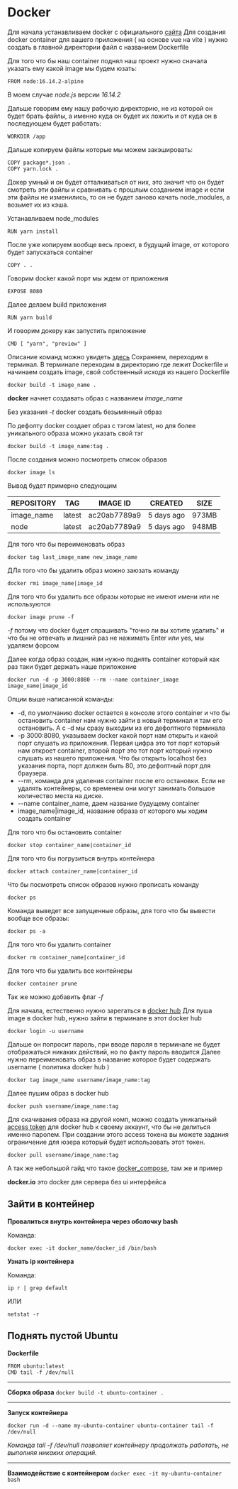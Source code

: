 # Docker

Для начала устанавливаем docker с официального [сайта](https://www.docker.com/)
Для создания docker container для вашего приложения ( на основе vue на vite ) нужно создать в главной директории файл с названием Dockerfile

Для того что бы наш container поднял наш проект нужно сначала указать ему какой image мы будем юзать:

`FROM node:16.14.2-alpine`

В моем случае *node.js* версии *16.14.2*

Дальше говорим ему нашу рабочую директорию, не из которой он будет брать файлы, а именно куда он будет их ложить и от куда он в последующем будет работать:

`WORKDIR /app`

Дальше копируем файлы которые мы можем закэшировать:

```
COPY package*.json .
COPY yarn.lock .

```

Докер умный и он будет отталкиваться от них, это значит что он будет смотреть эти файлы и сравнивать с прошлым созданием image и если эти файлы не изменились, то он не будет заново качать node_modules, а возьмет их из кэша.

Устанавливаем node_modules

`RUN yarn install`

После уже копируем вообще весь проект, в будущий image, от которого будет запускаться container

`COPY . .`

Говорим docker какой порт мы ждем от приложения

`EXPOSE 8080`

Далее делаем build приложения

`RUN yarn build`

И говорим докеру как запустить приложение

`CMD [ "yarn", "preview" ]`

Описание команд можно увидеть [здесь](https://github.com/twixy123/app-main-config/blob/main/Dockerfile)
Сохраняем, переходим в терминал. В терминале переходим в директорию где лежит Dockerfile и начинаем создать image, свой собственный исходя из нашего Dockerfile

`docker build -t image_name .`

**docker** начнет создавать образ с названием *image_name*

Без указания *-t* docker создать безымянный образ

По дефолту docker создает образ с тэгом latest, но для более уникального образа можно указать свой тэг

`docker build -t image_name:tag .`

После создания можно посмотреть список образов

`docker image ls`


Вывод будет примерно следующим


| REPOSITORY   | TAG       | IMAGE ID       | CREATED       | SIZE  |
| ------------ | --------- | -------------- | ------------- | ----- |
| image_name   | latest    | ac20ab7789a9   | 5 days ago    | 973MB |
| node         | latest    | ac20ab7789a9   | 5 days ago    | 948MB |

Для того что бы переименовать образ

`docker tag last_image_name new_image_name`

ДЛя того что бы удалить образ можно заюзать команду

`docker rmi image_name|image_id`

Для того что бы удалить все образы которые не имеют имени или не используются

`docker image prune -f`

*-f* потому что docker будет спрашивать "точно ли вы хотите удалить" и что бы не отвечать и лишний раз не нажимать Enter или yes, мы удаляем форсом


Далее когда образ создан, нам нужно поднять container который как раз таки будет держать наше приложение

`docker run -d -p 3000:8080 --rm --name container_image image_name|image_id`

Опции выше написанной команды:
* -d, по умолчанию docker остается в консоле этого container и что бы остановить container нам нужно зайти в новый терминал и там его остановить. А с -d мы сразу выходим из его дефолтного терминала
* -p 3000:8080, указываем docker какой порт нам открыть и какой порт слушать из приложения. Первая цифра это тот порт который нам откроет container, второй порт это тот порт который нужно слушать из нашего приложения.
Что бы открыть localhost без указания порта, порт должен быть 80, это дефолтный порт для браузера.
* --rm, команда для удаления container после его остановки. Если не удалять контейнеры, со временем они могут занимать большое количество места на диске.
* --name container_name, даем название будущему container
* image_name|image_id, название образа от которого мы ходим создать container

Для того что бы остановить container

`docker stop container_name|container_id`

Для того что бы погрузиться внутрь контейнера

`docker attach container_name|container_id`

Что бы посмотреть список образов нужно прописать команду

`docker ps`

Команда выведет все запущенные образы, для того что бы вывести вообще все образы:

`docker ps -a`

Для того что бы удалить container

`docker rm container_name|container_id`

Для того что бы удалить все контейнеры

`docker container prune`

Так же можно добавить флаг *-f*

Для начала, естественно нужно зарегаться в [docker hub](https://hub.docker.com/)
Для пуша image в docker hub, нужно зайти в терминале в этот docker hub

`docker login -u username`

Дальше он попросит пароль, при вводе пароля в терминале не будет отображаться никаких действий, но по факту пароль вводится
Далее нужно переименовать образ в название которое будет содержать username ( политика docker hub )

`docker tag image_name username/image_name:tag`

Далее пушим образ в docker hub

`docker push username/image_name:tag`

Для скачивания образа на другой комп, можно создать уникальный [access token](https://hub.docker.com/settings/security) для docker hub к своему аккаунт, что бы не делиться именно паролем. При создании этого access токена вы можете задания ограничение для юзера который будет использовать этот токен.

`docker pull username/image_name:tag`

А так же небольшой гайд что такое [docker_compose](https://habr.com/ru/company/ruvds/blog/450312/), там же и пример


**docker.io** это docker для сервера без ui интерфейса


## Зайти в контейнер

**Провалиться внутрь контейнера через оболочку bash**

Команда:

`docker exec -it docker_name/docker_id /bin/bash`

**Узнать ip контейнера**

Команда:

`ip r | grep default`

ИЛИ

`netstat -r`

## Поднять пустой Ubuntu

**Dockerfile**
```
FROM ubuntu:latest
CMD tail -f /dev/null
```

---

**Сборка образа**
`docker build -t ubuntu-container .`

---

**Запуск контейнера**

`docker run -d --name my-ubuntu-container ubuntu-container tail -f /dev/null`

*Команда tail -f /dev/null позволяет контейнеру продолжать работать, не выполняя никаких операций.*

---

**Взаимодействие с контейнером**
`docker exec -it my-ubuntu-container bash`




